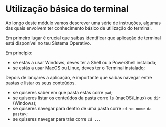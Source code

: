 # Utilização básica do terminal

Ao longo deste módulo vamos descrever uma série de instruções, algumas das quais envolvem ter conhecimento básico de utilização do terminal.

Em primeiro lugar é crucial que saibas identificar que aplicação de terminal está disponível no teu Sistema Operativo. 

Em princípio:
- se estás a usar Windows, deves ter a Shell ou a PowerShell instalada;
- se estás a usar MacOS ou Linux, deves ter o Terminal instalado;

Depois de lançares a aplicação, é importante que saibas navegar entre pastas e listar os seus conteúdos.

- se quiseres saber em que pasta estás corre `pwd`;
- se quiseres listar os conteúdos da pasta corre `ls` (macOS/Linux) ou `dir` (Windows);
- se quiseres navegar para dentro de uma pasta corre `cd <o nome da pasta>`;
- se quiseres navegar para trás corre `cd ..`.
